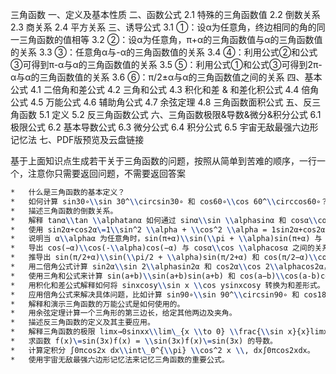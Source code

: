 三角函数
一、定义及基本性质
二、函数公式
2.1 特殊的三角函数值
2.2 倒数关系
2.3 商关系
2.4 平方关系
三、诱导公式
3.1 ①：设α为任意角，终边相同的角的同一三角函数的值相等
3.2 ②：设α为任意角，π+α的三角函数值与α的三角函数值的关系
3.3 ③：任意角α与-α的三角函数值的关系
3.4 ④：利用公式②和公式③可得到π-α与α的三角函数值的关系
3.5 ⑤：利用公式①和公式③可得到2π-α与α的三角函数值的关系
3.6 ⑥：π/2±α与α的三角函数值之间的关系
四、基本公式
4.1 二倍角和差公式
4.2 三角和公式
4.3 积化和差 & 和差化积公式
4.4 倍角公式
4.5 万能公式
4.6 辅助角公式
4.7 余弦定理
4.8 三角函数面积公式
五、反三角函数
5.1 定义
5.2 反三角函数公式
六、三角函数极限&导数&微分&积分公式
6.1 极限公式
6.2 基本导数公式
6.3 微分公式
6.4 积分公式
6.5 宇宙无敌最强六边形记忆法
七、PDF版预览及云盘链接

基于上面知识点生成若干关于三角函数的问题，按照从简单到苦难的顺序，一行一个，注意你只需要返回问题，不需要返回答案


```latex
*   什么是三角函数的基本定义？
*   如何计算 sin⁡30∘\\sin 30^\\circsin30∘ 和 cos⁡60∘\\cos 60^\\circcos60∘？
*   描述三角函数的倒数关系。
*   解释 tan⁡α\\tan \\alphatanα 如何通过 sin⁡α\\sin \\alphasinα 和 cos⁡α\\cos \\alphacosα 来表示。
*   使用 sin⁡2α+cos⁡2α\=1\\sin^2 \\alpha + \\cos^2 \\alpha = 1sin2α+cos2α\=1 来证明 cos⁡45∘\\cos 45^\\circcos45∘ 的值。
*   说明当 α\\alphaα 为任意角时，sin⁡(π+α)\\sin(\\pi + \\alpha)sin(π+α) 与 sin⁡α\\sin \\alphasinα 的关系。
*   导出 cos⁡(−α)\\cos(-\\alpha)cos(−α) 与 cos⁡α\\cos \\alphacosα 之间的关系。
*   推导出 sin⁡(π/2+α)\\sin(\\pi/2 + \\alpha)sin(π/2+α) 和 cos⁡(π/2−α)\\cos(\\pi/2 - \\alpha)cos(π/2−α) 的表达式。
*   用二倍角公式计算 sin⁡2α\\sin 2\\alphasin2α 和 cos⁡2α\\cos 2\\alphacos2α，其中 α\=30∘\\alpha = 30^\\circα\=30∘。
*   使用三角和公式来计算 sin⁡(a+b)\\sin(a+b)sin(a+b) 和 cos⁡(a−b)\\cos(a-b)cos(a−b)，其中 aaa 和 bbb 是已知角度。
*   用积化和差公式解释如何将 sin⁡xcos⁡y\\sin x \\cos ysinxcosy 转换为和差形式。
*   应用倍角公式来解决具体问题，比如计算 sin⁡90∘\\sin 90^\\circsin90∘ 和 cos⁡180∘\\cos 180^\\circcos180∘。
*   解释和演示三角函数的万能公式是如何使用的。
*   用余弦定理计算一个三角形的第三边长，给定其他两边及夹角。
*   描述反三角函数的定义及其主要应用。
*   解释三角函数的极限 lim⁡x→0sin⁡xx\\lim\_{x \\to 0} \\frac{\\sin x}{x}limx→0​xsinx​ 如何求解。
*   求函数 f(x)\=sin⁡(3x)f(x) = \\sin(3x)f(x)\=sin(3x) 的导数。
*   计算定积分 ∫0πcos⁡2x dx\\int\_0^{\\pi} \\cos^2 x \\, dx∫0π​cos2xdx。
*   使用宇宙无敌最强六边形记忆法来记忆三角函数的重要公式。
```